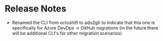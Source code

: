 # Release Notes

- Renamed the CLI from octoshift to ado2gh to indicate that this one is specifically for Azure DevOps -> GitHub migrations (in the future there will be additional CLI's for other migration scenarios)
